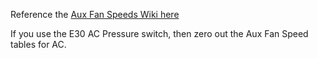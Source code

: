 Reference the [Aux Fan Speeds Wiki here](https://github.com/saildot4k/MSS54-XDFs/wiki/Aux-Fan-Speeds)

If you use the E30 AC Pressure switch, then zero out the Aux Fan Speed tables for AC. 
